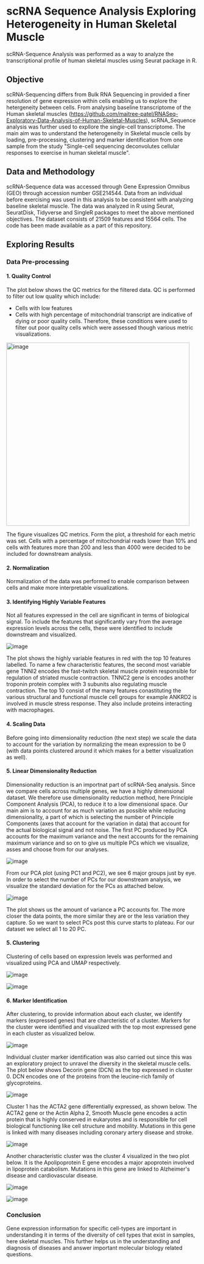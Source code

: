 # scRNA Sequence Analysis Exploring Heterogeneity in Human Skeletal Muscle
scRNA-Sequence Analysis was performed as a way to analyze the transcriptional profile of human skeletal muscles using Seurat package in R.

## Objective 
scRNA-Sequencing differs from Bulk RNA Sequencing in provided a finer resolution of gene expression within cells enabling us to explore  the hetergeneity between cells. From analysing baseline transcriptome of the Human skeletal muscles (https://github.com/maitree-patel/RNASeq-Exploratory-Data-Analysis-of-Human-Skeletal-Muscles), scRNA_Sequence analysis was further used to expllore the single-cell transcriptome. The main aim was to understand the heterogeneity in Skeletal muscle cells by loading, pre-processing, clustering and marker identification from one sample from the study "Single-cell sequencing deconvolutes cellular responses to exercise in human skeletal muscle". 

## Data and Methodology
scRNA-Sequence data was accessed through Gene Expression Omnibus (GEO) through accession number GSE214544. Data from an individual before exercising was used in this analysis to be consistent with analyzing baseline skeletal muscle. The data was analyzed in R using Seurat, SeuratDisk, Tidyverse and SingleR packages to meet the above mentioned objectives. The dataset consists of 21509 features and 15564 cells. The code has been made available as a part of this repository.

## Exploring Results
### Data Pre-processing
#### 1. Quality Control
The plot below shows the QC metrics for the filtered data. QC is performed to filter out low quality which include:

- Cells with low features
- Cells with high percentage of mitochondrial transcript are indicative of dying or poor quality cells.
Therefore, these conditions were used to filter out poor quality cells which were assessed though various metric visualizations.

<img width="481" alt="image" src="https://github.com/maitree-patel/scRNA-Sequence-Analysis-Exploring-Heterogeneity-in-Human-Skeletal-Muscle/assets/134908239/23698df4-be42-425e-a6d0-7d72b88d9d3f">

The figure visualizes QC metrics. Form the plot, a threshold for each metric was set. Cells with a percentage of mitochondrial reads lower than 10% and cells with features more than 200 and less than 4000 were decided to be included for downstream analysis. 

#### 2. Normalization 
Normalization of the data was performed to enable comparison between cells and make more interpretable visualizations.

#### 3. Identifying Highly Variable Features
Not all features expressed in the cell are significant in terms of biological signal. To include the features that significantly vary from the average expression levels across the cells, these were identified to include downstream and visualized.

![image](https://github.com/maitree-patel/scRNA-Sequence-Analysis-Exploring-Heterogeneity-in-Human-Skeletal-Muscle/assets/134908239/5361df52-18bd-4e7c-8466-c277b67083df)

The plot shows the highly variable features in red with the top 10 features labelled. To name a few characteristic features, the second most variable gene TNNI2 encodes the fast-twitch skeletal muscle protein responsible for regulation of striated muscle contraction. TNNC2 gene is encodes another troponin protein complex with 3 subunits also regulating muscle contraction. The top 10 consist of the many features conastituting the various structural and functional muscle cell groups for example ANKRD2 is involved in muscle stress response. They also include proteins interacting with macrophages.

#### 4. Scaling Data
Before going into dimensionality reduction (the next step) we scale the data to account for the variation by normalizing the mean expression to be 0 (with data points clustered around it which makes for a better visualization as well).

#### 5. Linear Dimensionality Reduction
Dimensionality reduction is an importnat part of scRNA-Seq analysis. Since we compare cells across multiple genes, we have a highly dimensional dataset. We therefore use dimensionality reduction method, here Principle Component Analysis (PCA), to reduce it to a low dimensional space. Our main aim is to account for as much variation as possible while reducing dimensionality, a part of which is selecting the number of Principle Components (axes that account for the variation in data) that account for the actual biological signal and not noise. The first PC produced by PCA accounts for the maximum variance and the next accounts for the remaining maximum variance and so on to give us multiple PCs which we visualize, asses and choose from for our analyses.

![image](https://github.com/maitree-patel/scRNA-Sequence-Analysis-Exploring-Heterogeneity-in-Human-Skeletal-Muscle/assets/134908239/4fc83352-2b3f-4c9c-b9ad-a8b611041c52)

From our PCA plot (using PC1 and PC2), we see 6 major groups just by eye. In order to select the number of PCs for our downstream analysis, we visualize the standard deviation for the PCs as attached below.

![image](https://github.com/maitree-patel/scRNA-Sequence-Analysis-Exploring-Heterogeneity-in-Human-Skeletal-Muscle/assets/134908239/68d20c0d-16a3-44cf-9af8-a1e4a15d97c0)

The plot shows us the amount of variance a PC accounts for. The more closer the data points, the more similar they are or the less variation they capture. So we want to select PCs post this curve starts to plateau. For our dataset we select all 1 to 20 PC. 

#### 5. Clustering
Clustering of cells based on expression levels was performed and visualized using PCA and UMAP respectively.

![image](https://github.com/maitree-patel/scRNA-Sequence-Analysis-Exploring-Heterogeneity-in-Human-Skeletal-Muscle/assets/134908239/34ca86df-35a7-44fd-96c5-42e82bc7e9e9)

![image](https://github.com/maitree-patel/scRNA-Sequence-Analysis-Exploring-Heterogeneity-in-Human-Skeletal-Muscle/assets/134908239/e72422c4-d7f0-40d9-8fa6-60e60c223780)

#### 6. Marker Identification
After clustering, to provide information about each cluster, we identify markers (expressed genes) that are charcteristic of a cluster. Markers for the cluster were identified and visualized with the top most expressed gene in each cluster as visualized below. 

![image](https://github.com/maitree-patel/scRNA-Sequence-Analysis-Exploring-Heterogeneity-in-Human-Skeletal-Muscle/assets/134908239/bb12e6d3-f678-4ff3-b6b3-b71649091428)

Individual cluster marker identification was also carried out since this was an exploratory project to unravel the diversity in the skeletal muscle cells. The plot below shows Decorin gene (DCN) as the top expressed in cluster 0. DCN encodes one of the proteins from the leucine-rich family of glycoproteins. 

![image](https://github.com/maitree-patel/scRNA-Sequence-Analysis-Exploring-Heterogeneity-in-Human-Skeletal-Muscle/assets/134908239/baeca970-21eb-4298-bcaa-70d22217e167)

Cluster 1 has the ACTA2 gene differentially expressed, as shown below. The ACTA2 gene or the Actin Alpha 2, Smooth Muscle gene encodes a actin protein that is highly conserved in eukaryotes and is responsible for cell biological functioning like cell structure and mobility. Mutations in this gene is linked with many diseases including coronary artery disease and stroke.

![image](https://github.com/maitree-patel/scRNA-Sequence-Analysis-Exploring-Heterogeneity-in-Human-Skeletal-Muscle/assets/134908239/949c24c4-6638-4fd9-bf8c-f7ce19add1e3)

Another characteristic cluster was the cluster 4 visualized in the two plot below. It is the Apolipoprotein E gene encodes a major apoprotein involved in lipoprotein catabolism. Mutations in this gene are linked to Alzheimer's disease and cardiovascular disease.

![image](https://github.com/maitree-patel/scRNA-Sequence-Analysis-Exploring-Heterogeneity-in-Human-Skeletal-Muscle/assets/134908239/803ed806-3d4d-4053-b527-837dde4c91fd)

![image](https://github.com/maitree-patel/scRNA-Sequence-Analysis-Exploring-Heterogeneity-in-Human-Skeletal-Muscle/assets/134908239/ad0983d1-11f4-47c9-9eb2-742ff05e0b6d)

### Conclusion
Gene expression information for specific cell-types are important in understanding it in terms of the diversity of cell types that exist in samples, here skeletal muscles. This further helps us in the understanding and diagnosis of diseases and answer important molecular biology related questions.























